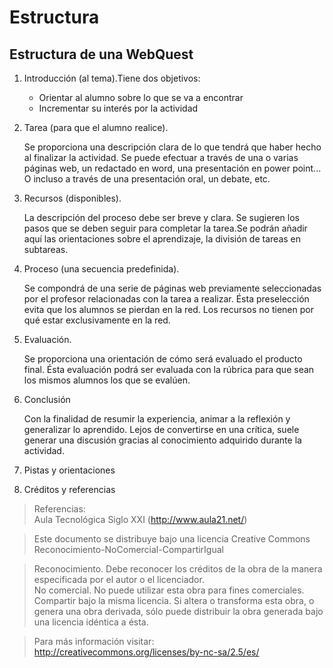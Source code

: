 # Estructura

## Estructura de una WebQuest

  
1. Introducción (al tema).Tiene dos objetivos:  
    * Orientar al alumno sobre lo que se va a encontrar  
    * Incrementar su interés por la actividad  
2. Tarea (para que el alumno realice).  
  
    Se proporciona una descripción clara de lo que tendrá que haber hecho al finalizar la actividad. Se puede efectuar a través de una o varias páginas web, un redactado en word, una presentación en power point... O incluso a través de una presentación oral, un debate, etc.  
  
3. Recursos (disponibles).  
  
    La descripción del proceso debe ser breve y clara. Se sugieren los pasos que se deben seguir para completar la tarea.Se podrán añadir aquí las orientaciones sobre el aprendizaje, la división de tareas en subtareas.  
  
4. Proceso (una secuencia predefinida).  
  
    Se compondrá de una serie de páginas web previamente seleccionadas por el profesor relacionadas con la tarea a realizar. Ésta preselección evita que los alumnos se pierdan en la red. Los recursos no tienen por qué estar exclusivamente en la red.  
  
5. Evaluación.  
  
    Se proporciona una orientación de cómo será evaluado el producto final. Ésta evaluación podrá ser evaluada con la rúbrica para que sean los mismos alumnos los que se evalúen.  
  
6. Conclusión  
  
    Con la finalidad de resumir la experiencia, animar a la reflexión y generalizar lo aprendido. Lejos de convertirse en una crítica, suele generar una discusión gracias al conocimiento adquirido durante la actividad.  
  
7. Pistas y orientaciones  
  
8. Créditos y referencias

> Referencias:  
> Aula Tecnológica Siglo XXI (http://www.aula21.net/)  
  
> Este documento se distribuye bajo una licencia Creative Commons Reconocimiento-NoComercial-CompartirIgual  
  
> Reconocimiento. Debe reconocer los créditos de la obra de la manera especificada por el autor o el licenciador.  
> No comercial. No puede utilizar esta obra para fines comerciales.  
> Compartir bajo la misma licencia. Si altera o transforma esta obra, o genera una obra derivada, sólo puede distribuir la obra generada bajo una licencia idéntica a ésta.  
  
> Para más información visitar: http://creativecommons.org/licenses/by-nc-sa/2.5/es/